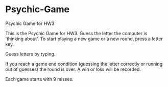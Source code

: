 # Psychic-Game
Psychic Game for HW3


This is the Psychic Game for HW3. Guess the letter the computer is 'thinking about'. To start playing a new game or a new round, press a letter key.

Guess letters by typing. 

If you reach a game end condition (guessing the letter correctly or running out of guesses) the round is over. A win or loss will be recorded.

Each game starts with 9 misses. 

